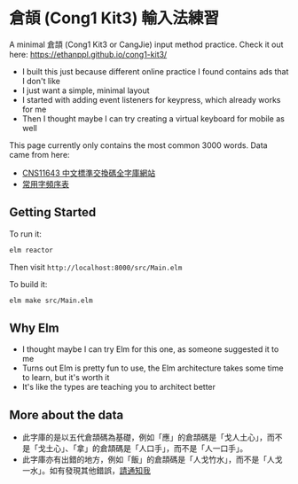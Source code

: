 # 倉頡 (Cong1 Kit3) 輸入法練習

A minimal 倉頡 (Cong1 Kit3 or CangJie) input method practice. Check it out here: https://ethanppl.github.io/cong1-kit3/

- I built this just because different online practice I found contains ads that I don't like
- I just want a simple, minimal layout
- I started with adding event listeners for keypress, which already works for me
- Then I thought maybe I can try creating a virtual keyboard for mobile as well

This page currently only contains the most common 3000 words. Data came from here:

- [CNS11643 中文標準交換碼全字庫網站](https://www.cns11643.gov.tw/)
- [常用字頻序表](https://humanum.arts.cuhk.edu.hk/Lexis/lexi-can/faq.php)

## Getting Started

To run it:

```bash
elm reactor
```

Then visit `http://localhost:8000/src/Main.elm`

To build it:

```bash
elm make src/Main.elm
```

## Why Elm

- I thought maybe I can try Elm for this one, as someone suggested it to me
- Turns out Elm is pretty fun to use, the Elm architecture takes some time to learn, but it's worth it
- It's like the types are teaching you to architect better

## More about the data

- 此字庫的是以五代倉頡碼為基礎，例如「應」的倉頡碼是「戈人土心」，而不是「戈土心」、「拿」的倉頡碼是「人口手」，而不是「人一口手」。
- 此字庫亦有出錯的地方，例如「飯」的倉頡碼是「人戈竹水」，而不是「人戈一水」。如有發現其他錯誤，[請通知我](https://github.com/ethanppl/cong1-kit3/issues/new)
